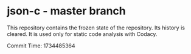 # json-c - master branch

This repository contains the frozen state of the repository.
Its history is cleared. It is used only for static code
analysis with Codacy.

Commit Time: 1734485364